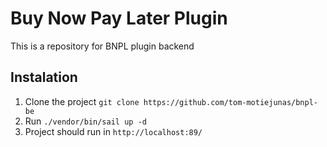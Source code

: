 # Buy Now Pay Later Plugin

This is a repository for BNPL plugin backend

## Instalation

1. Clone the project `git clone https://github.com/tom-motiejunas/bnpl-be`
2. Run `./vendor/bin/sail up -d`
3. Project should run in `http://localhost:89/`
